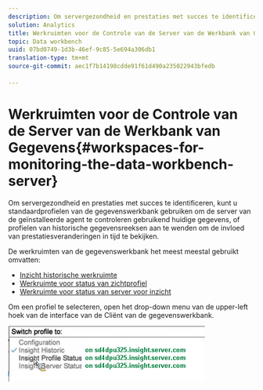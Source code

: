 ```yaml
---
description: Om servergezondheid en prestaties met succes te identificeren, kunt u standaardprofielen van de gegevenswerkbank gebruiken om de server van de geïnstalleerde agent te controleren gebruikend huidige gegevens, of profielen van historische gegevensreeksen aan te wenden om de invloed van prestatiesveranderingen in tijd te bekijken.
solution: Analytics
title: Werkruimten voor de Controle van de Server van de Werkbank van Gegevens
topic: Data workbench
uuid: 07bd0749-1d3b-46ef-9c85-5e694a306db1
translation-type: tm+mt
source-git-commit: aec1f7b14198cdde91f61d490a235022943bfedb

---
```



# Werkruimten voor de Controle van de Server van de Werkbank van Gegevens{#workspaces-for-monitoring-the-data-workbench-server}

Om servergezondheid en prestaties met succes te identificeren, kunt u standaardprofielen van de gegevenswerkbank gebruiken om de server van de geïnstalleerde agent te controleren gebruikend huidige gegevens, of profielen van historische gegevensreeksen aan te wenden om de invloed van prestatiesveranderingen in tijd te bekijken.

De werkruimten van de gegevenswerkbank het meest meestal gebruikt omvatten:

* [Inzicht historische werkruimte](../../../home/monitoring-installation/monitoring-profiles/monitoring-historical-using.md#concept-4a4661f3728540e699b92dac80c44015)
* [Werkruimte voor status van zichtprofiel](../../../home/monitoring-installation/monitoring-profiles/monitoring-profile-using.md#concept-b4f472ece1094abc9192d89fdce5e104)
* [Werkruimte voor status van server voor inzicht](../../../home/monitoring-installation/monitoring-profiles/monitoring-server-using.md#concept-b4f472ece1094abc9192d89fdce5e104)

Om een profiel te selecteren, open het drop-down menu van de upper-left hoek van de interface van de Cliënt van de gegevenswerkbank.

![](assets/profile_switch.png)

